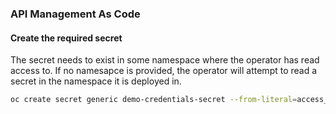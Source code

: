 ### API Management As Code



#### Create the required secret

The secret needs to exist in some namespace where the operator has read access to. If no namesapce is provided, the operator
will attempt to read a secret in the namespace it is deployed in.

```bash
oc create secret generic demo-credentials-secret --from-literal=access_token=supersecret --from-literal=admin_portal_url=https://my-admin-portal.3scale.net
```
